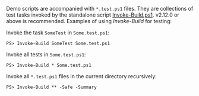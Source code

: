 
Demo scripts are accompanied with `*.test.ps1` files. They are collections of
test tasks invoked by the standalone script [Invoke-Build.ps1]. v2.12.0 or
above is recommended. Examples of using *Invoke-Build* for testing:

Invoke the task `SomeTest` in `Some.test.ps1`:

    PS> Invoke-Build SomeTest Some.test.ps1

Invoke all tests in `Some.test.ps1`:

    PS> Invoke-Build * Some.test.ps1

Invoke all `*.test.ps1` files in the current directory recursively:

    PS> Invoke-Build ** -Safe -Summary

[Invoke-Build.ps1]: https://github.com/nightroman/Invoke-Build/blob/master/Invoke-Build.ps1
